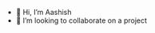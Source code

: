 - 👋 Hi, I’m Aashish
- 💞️ I’m looking to collaborate on a project


<!---
meaashishsingh/meaashishsingh is a ✨ special ✨ repository because its `README.md` (this file) appears on your GitHub profile.
You can click the Preview link to take a look at your changes
--->
